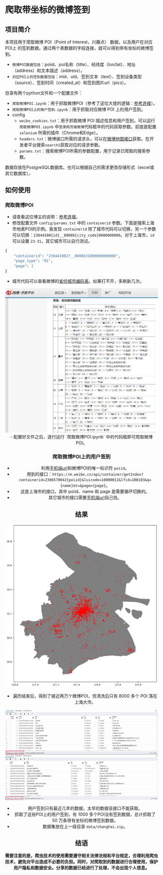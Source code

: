 # 爬取带坐标的微博签到

## 项目简介

本项目用于爬取微博 POI（Point of Interest，兴趣点） 数据，以及用户在对应 POI上 的签到数据。通过两个表数据的字段连接，就可以得到带有坐标的微博签到。
- `微博POI数据包括`：poiid、poi名称（title）、经纬度（lon/lat）、地址（address）和文本描述（address）。
- `对应POI上的签到数据包括`：mid、uid、签到文本（text）、签到设备类型（source）、签到时间（created_at）和签到图片url（pics）。

目录有两个python文件和一个配置文件：
- `爬取微博POI.ipynb`：用于抓取微博POI（参考了这位大佬的逻辑：[参考连接](https://gitee.com/Jongsh/weibo-poi-crawler)）。
- `爬取微博POI上的用户签到.ipynb`：用于抓取对应微博 POI 上的用户签到。
- config
	- `weibo_cookies.txt`：用于抓取微博 POI 描述信息和用户签到，可以运行 `爬取微博POI.ipynb` 中`登录网页端微博`代码框中的代码获取参数。前提是配置 `selenium` 所需的插件（Chrome和Edge）。
	- `headers.txt`：微博接口所需的请求头，可以在[微博地图接口](https://place.weibo.com/wandermap/?pcid=B2094251DB6FABFC489A)获取。在开发者平台搜索`search1`获取对应的请求参数。
	- `params.txt`：搜索微博POI所需的参数配置，用于记录已爬取的搜索参数。

数据存放在PostgreSQL数据库。也可以根据自己的需求更改存储形式（excel或其它数据库）。

## 如何使用

### 爬取微博POI

- 请查看这位博主的说明：[参考连接](https://gitee.com/Jongsh/weibo-poi-crawler)。
- 修改配置文件 `config/params.txt` 中的 `containerid` 参数。下面是搜索上海市地表POI的示例。我发现 `containerid` 除了城市代码可以切换，另一个参数可以切换：`23044100{id}__80086{city_code}0000000000`。对于上海市，`id` 可以设置 `23-31`，其它城市可以自行测试。
```python
{
    "containerid": "2304410027__8008631000000000000",
    "page_type": "01",
    "page": 1
}
```
- 城市代码可以查看微博的[省份城市编码表](https://open.weibo.com/wiki/%E7%9C%81%E4%BB%BD%E5%9F%8E%E5%B8%82%E7%BC%96%E7%A0%81%E8%A1%A8)。如果打不开，多刷新几次。
<center><img src="fig/微博城市编码.png"><center>
- 配置好文件之后，逐行运行 `爬取微博POI.ipynb` 中的代码框即可爬取微博POI。

### 爬取微博POI上的用户签到

- 利用[手机端url](https://m.weibo.cn/)和微博POI的唯一标识符 `poiid`。
- 用到的接口：`https://m.weibo.cn/api/container/getIndex?containerid=2306570042{poiid}&luicode=10000011&lfid=100103&q={name}&t=&page={page}`。
- 这是上海市的接口，其中 poiid、name 和 page 是需要循环切换的。
- 其它城市的接口需要[手机端url](https://m.weibo.cn/)自己找。

## 结果

<center><img src="fig/结果1.png"><center> 

- 遍历结束后，得到了接近两万个微博POI，但清洗后只有 8000 多个 POI 落在上海大市。
<center><img src="fig/结果2.png"><center> 
	
- 用户签到只有最近几年的数据，太早的数据该接口不能获取。
- 抓取了这些POI上的用户签到，有 1000 多个POI没有签到数据，总计抓取了 50 万条带有坐标的微博签到数据。
- 数据集放在上一级目录 `data/shanghai.zip`。

## 结语

**需要注意的是，爬虫技术的使用需要遵守相关法律法规和平台规定，合理利用爬虫技术，避免对平台造成不必要的负担。同时，对爬取到的数据进行合理使用，保护用户隐私和数据安全。分享的数据已经进行了处理，不会出现个人信息。**
